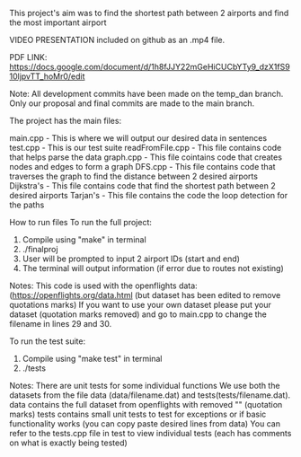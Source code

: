 This project's aim was to find the shortest path between 2 airports and find the most important airport

VIDEO PRESENTATION included on github as an .mp4 file.

PDF LINK: https://docs.google.com/document/d/1h8fJJY22mGeHiCUCbYTy9_dzX1fS910ljpvTT_hoMr0/edit

Note: All development commits have been made on the temp_dan branch. Only our proposal and final commits are made to the main branch.

The project has the main files:

main.cpp - This is where we will output our desired data in sentences
test.cpp - This is our test suite
readFromFile.cpp - This file contains code that helps parse the data 
graph.cpp - This file cointains code that creates nodes and edges to form a graph
DFS.cpp - This file contains code that traverses the graph to find the distance between 2 desired airports
Dijkstra's - This file contains code that find the shortest path between 2 desired airports
Tarjan's - This file contains the code the loop detection for the paths

How to run files
To run the full project:
1. Compile using "make" in terminal
2. ./finalproj
3. User will be prompted to input 2 airport IDs (start and end)
4. The terminal will output information (if error due to routes not existing)

Notes: 
This code is used with the openflights data: (https://openflights.org/data.html (but dataset has been edited to remove quotations marks)
If you want to use your own dataset please put your dataset (quotation marks removed) and go to main.cpp to change the filename in lines 29 and 30.


To run the test suite:
1. Compile using "make test" in terminal
2. ./tests

Notes: 
There are unit tests for some individual functions
We use both the datasets from the file data (data/filename.dat) and tests(tests/filename.dat).
data contains the full dataset from openflights with removed "" (quotation marks)
tests contains small unit tests to test for exceptions or if basic functionality works (you can copy paste desired lines from data)
You can refer to the tests.cpp file in test to view individual tests (each has comments on what is exactly being tested)



